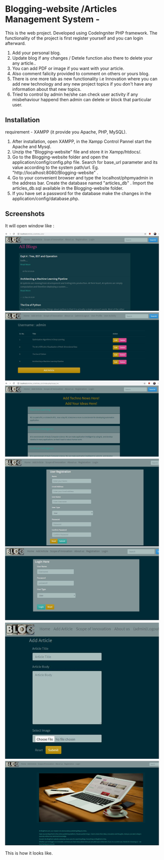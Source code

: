# Blogging-website /Articles Management System -
This is the web project. Developed using CodeIngniter  PHP framework. The functionality of the project is first register yourself and  you can login afterward. 
1) Add your personal blog.
2) Update blog if any changes / Detele function also there to delete your any article..
3) You can add PDF or image if you want with your article.
4) Also comment falicity provided to comment on others or yours blog.
5) There is one more tab as new functionality i.e Innovation where you can add new technology and any new project topics if you don't have any information about that new topics.
6) Tried to control by admin he/she can check user activity if any misbehaviour happend then admin can delete or block that particular user.


## Installation 
requirement - XAMPP (it provide you Apache, PHP, MySQL).

1) After installation, open XAMPP, in the Xampp Control Pannel  start the Apache and Mysql.
2) Unzip the "Blogging-website" file and store it in Xampp/htdocs/.
3) Go to the Blogging-website folder and open the application/config/config.php file. Search for base_url parameter 
   and its value according to the system path/url.
   Eg. "http://localhost:8080/Blogging-website" . 
4) Go to your convenient browser and type the localhost/phpmyadmin in the address bar.
   Create the database named "articles_db" . Import the articles_db.sql  available in the Blogging-website folder.
5) If you have set a password for the database make the changes in the application/config/database.php.

## Screenshots
  It will open window like :
  
  ![Home img]( https://github.com/waghtejashri/Blogging-website/blob/master/home.JPG)
  ![Home img]( https://github.com/waghtejashri/Blogging-website/blob/master/profile.JPG)
  ![Home img]( https://github.com/waghtejashri/Blogging-website/blob/master/scop_inno.JPG)
  ![Home img]( https://github.com/waghtejashri/Blogging-website/blob/master/register.JPG)
  ![Home img]( https://github.com/waghtejashri/Blogging-website/blob/master/log_in.JPG)
  ![Home img]( https://github.com/waghtejashri/Blogging-website/blob/master/add_blog.JPG)
  ![Home img]( https://github.com/waghtejashri/Blogging-website/blob/master/about_us.JPG)
 
 This is how it looks like.
 
